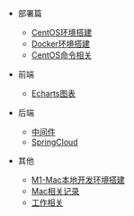 <!-- 侧边栏配置文件 -->

* 部署篇
  * [CentOS环境搭建](../centos/service)
  * [Docker环境搭建](../centos/docker)
  * [CentOS命令相关](../centos/command)

* 前端
  * [Echarts图表](../frontend/echarts.md)

* 后端
  * [中间件](../backend/plugin.md)
  * [SpringCloud](../backend/springcloud.md)

* 其他
  * [M1-Mac本地开发环境搭建](../mac/m1-docker.md)
  * [Mac相关记录](../mac/other.md)
  * [工作相关](../work/index.md)
